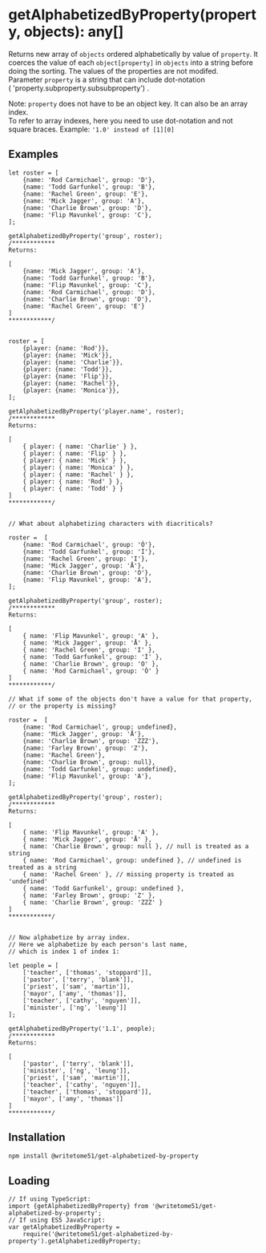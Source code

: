 
# getAlphabetizedByProperty(property, objects): any[]

Returns new array of `objects` ordered alphabetically by value of `property`.
It coerces the value of each `object[property]` in `objects` into a string before  
doing the sorting.  The values of the properties are not modifed.  
Parameter `property` is a string that can include dot-notation  
( 'property.subproperty.subsubproperty') .

Note:  `property` does not have to be an object key.  It can also be an array index.  
To refer to array indexes, here you need to use dot-notation and not  
square braces.  Example: `'1.0' instead of [1][0]`

## Examples
```
let roster = [
	{name: 'Rod Carmichael', group: 'D'},
	{name: 'Todd Garfunkel', group: 'B'},
	{name: 'Rachel Green', group: 'E'},
	{name: 'Mick Jagger', group: 'A'},
	{name: 'Charlie Brown', group: 'D'},
	{name: 'Flip Mavunkel', group: 'C'},
];

getAlphabetizedByProperty('group', roster);
/************
Returns:

[
	{name: 'Mick Jagger', group: 'A'},
	{name: 'Todd Garfunkel', group: 'B'},
	{name: 'Flip Mavunkel', group: 'C'},
	{name: 'Rod Carmichael', group: 'D'},
	{name: 'Charlie Brown', group: 'D'},
	{name: 'Rachel Green', group: 'E'}
]
************/


roster = [
	{player: {name: 'Rod'}},
	{player: {name: 'Mick'}},
	{player: {name: 'Charlie'}},
	{player: {name: 'Todd'}},
	{player: {name: 'Flip'}},
	{player: {name: 'Rachel'}},
	{player: {name: 'Monica'}},
];

getAlphabetizedByProperty('player.name', roster);
/************
Returns:

[ 
    { player: { name: 'Charlie' } },
    { player: { name: 'Flip' } },
    { player: { name: 'Mick' } },
    { player: { name: 'Monica' } },
    { player: { name: 'Rachel' } },
    { player: { name: 'Rod' } },
    { player: { name: 'Todd' } }
]
************/


// What about alphabetizing characters with diacriticals?

roster =  [
	{name: 'Rod Carmichael', group: 'Ò'},
	{name: 'Todd Garfunkel', group: 'Í'},
	{name: 'Rachel Green', group: 'I'},
	{name: 'Mick Jagger', group: 'Å'},
	{name: 'Charlie Brown', group: 'O'},
	{name: 'Flip Mavunkel', group: 'A'},
];

getAlphabetizedByProperty('group', roster);
/************
Returns:

[
    { name: 'Flip Mavunkel', group: 'A' },
    { name: 'Mick Jagger', group: 'Å' },
    { name: 'Rachel Green', group: 'I' },
    { name: 'Todd Garfunkel', group: 'Í' },
    { name: 'Charlie Brown', group: 'O' },
    { name: 'Rod Carmichael', group: 'Ò' } 
]
************/

// What if some of the objects don't have a value for that property,
// or the property is missing?

roster =  [
	{name: 'Rod Carmichael', group: undefined},
	{name: 'Mick Jagger', group: 'Å'},
	{name: 'Charlie Brown', group: 'ZZZ'},
	{name: 'Farley Brown', group: 'Z'},
	{name: 'Rachel Green'},
	{name: 'Charlie Brown', group: null},
	{name: 'Todd Garfunkel', group: undefined},
	{name: 'Flip Mavunkel', group: 'A'},
];

getAlphabetizedByProperty('group', roster);
/************
Returns:

[
    { name: 'Flip Mavunkel', group: 'A' },
    { name: 'Mick Jagger', group: 'Å' },
    { name: 'Charlie Brown', group: null }, // null is treated as a string
    { name: 'Rod Carmichael', group: undefined }, // undefined is treated as a string
    { name: 'Rachel Green' }, // missing property is treated as 'undefined'
    { name: 'Todd Garfunkel', group: undefined },
    { name: 'Farley Brown', group: 'Z' },
    { name: 'Charlie Brown', group: 'ZZZ' } 
]
************/


// Now alphabetize by array index.
// Here we alphabetize by each person's last name,
// which is index 1 of index 1:

let people = [
	['teacher', ['thomas', 'stoppard']],
	['pastor', ['terry', 'blank']],
	['priest', ['sam', 'martin']],
	['mayor', ['amy', 'thomas']],
	['teacher', ['cathy', 'nguyen']],
	['minister', ['ng', 'leung']]
];

getAlphabetizedByProperty('1.1', people);
/************
Returns:

[
	['pastor', ['terry', 'blank']],
	['minister', ['ng', 'leung']],
	['priest', ['sam', 'martin']],
	['teacher', ['cathy', 'nguyen']],
	['teacher', ['thomas', 'stoppard']],
	['mayor', ['amy', 'thomas']]
]
************/
```

## Installation

```bash
npm install @writetome51/get-alphabetized-by-property
```
## Loading
```
// If using TypeScript:
import {getAlphabetizedByProperty} from '@writetome51/get-alphabetized-by-property';
// If using ES5 JavaScript:
var getAlphabetizedByProperty = 
	require('@writetome51/get-alphabetized-by-property').getAlphabetizedByProperty;
```